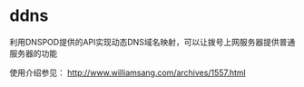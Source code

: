 ddns
====
利用DNSPOD提供的API实现动态DNS域名映射，可以让拨号上网服务器提供普通服务器的功能

使用介绍参见：
http://www.williamsang.com/archives/1557.html
